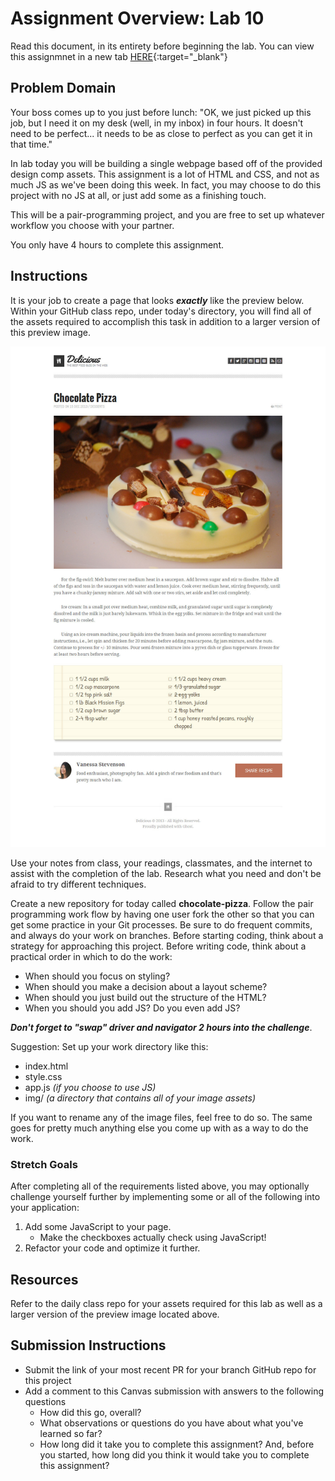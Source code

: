 # Assignment Overview: Lab 10

Read this document, in its entirety before beginning the lab. You can view this assignmnet in a new tab
[HERE](https://codefellows.github.io/code-201-guide/curriculum/class-10/lab-a/){:target="_blank"}

## Problem Domain

Your boss comes up to you just before lunch: "OK, we just picked up this job, but I need it on my desk (well, in my inbox) in four hours. It doesn't need to be perfect... it needs to be as close to perfect as you can get it in that time."

In lab today you will be building a single webpage based off of the provided design comp assets. This assignment is a lot of HTML and CSS, and not as much JS as we've been doing this week. In fact, you may choose to do this project with no JS at all, or just add some as a finishing touch.

This will be a pair-programming project, and you are free to set up whatever workflow you choose with your partner.

You only have 4 hours to complete this assignment.

## Instructions

It is your job to create a page that looks ***exactly*** like the preview below. Within your GitHub class repo, under today's directory, you will find all of the assets required to accomplish this task in addition to a larger version of this preview image.

![Cholcolate Pizza Preview](./lab-assets/PREVIEW.jpg)

Use your notes from class, your readings, classmates, and the internet to assist with the completion of the lab. Research what you need and don't be afraid to try different techniques.

Create a new repository for today called **chocolate-pizza**. Follow the pair programming work flow by having one user fork the other so that you can get some practice in your Git processes. Be sure to do frequent commits, and always do your work on branches. Before starting coding, think about a strategy for approaching this project. Before writing code, think about a practical order in which to do the work:

- When should you focus on styling?
- When should you make a decision about a layout scheme?
- When should you just build out the structure of the HTML?
- When you should you add JS? Do you even add JS?

***Don't forget to "swap" driver and navigator 2 hours into the challenge***.

Suggestion: Set up your work directory like this:

- index.html
- style.css
- app.js *(if you choose to use JS)*
- img/   *(a directory that contains all of your image assets)*

If you want to rename any of the image files, feel free to do so. The same goes for pretty much anything else you come up with as a way to do the work.

### Stretch Goals

After completing all of the requirements listed above, you may optionally challenge yourself further by implementing some or all of the following into your application:

1. Add some JavaScript to your page.
   - Make the checkboxes actually check using JavaScript!
1. Refactor your code and optimize it further.

## Resources

Refer to the daily class repo for your assets required for this lab as well as a larger version of the preview image located above.

## Submission Instructions

- Submit the link of your most recent PR for your branch GitHub repo for this project
- Add a comment to this Canvas submission with answers to the following questions
  - How did this go, overall?
  - What observations or questions do you have about what you've learned so far?
  - How long did it take you to complete this assignment? And, before you started, how long did you think it would take you to complete this assignment?
